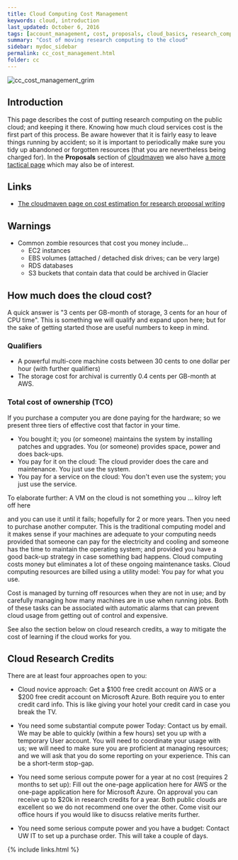 ```yaml
---
title: Cloud Computing Cost Management
keywords: cloud, introduction
last_updated: October 6, 2016
tags: [account_management, cost, proposals, cloud_basics, research_computing]
summary: "Cost of moving research computing to the cloud"
sidebar: mydoc_sidebar
permalink: cc_cost_management.html
folder: cc
---
```


![cc_cost_management_grim](/documentation/images/cc/cc_cost_management_grim.png)


## Introduction


This page describes the cost of putting research computing on the public cloud; and keeping it there. Knowing how much 
cloud services cost is the first part of this process. Be aware however that it is fairly easy to leave things running
by accident; so it is important to periodically make sure you tidy up abandoned or forgotten resources (that you are
nevertheless being charged for).  In the **Proposals** section of [cloudmaven](http://cloudmaven.org) we also have 
[a more tactical page](p_costing.html) which may also be of interest.


## Links


- [The cloudmaven page on cost estimation for research proposal writing](p_costing.html)


## Warnings


- Common zombie resources that cost you money include...
  - EC2 instances
  - EBS volumes (attached / detached disk drives; can be very large)
  - RDS databases
  - S3 buckets that contain data that could be archived in Glacier


## How much does the cloud cost?


A quick answer is "3 cents per GB-month of storage, 3 cents for an hour of CPU time". This is something we will qualify and expand upon here;
but for the sake of getting started those are useful numbers to keep in mind.  

### Qualifiers 
- A powerful multi-core machine costs between 30 cents to one dollar per hour (with further qualifiers)
- The storage cost for archival is currently 0.4 cents per GB-month at AWS.

### Total cost of ownership (TCO)

If you purchase a computer you are done paying for the hardware; so we present three tiers of effective cost that factor in your time. 

- You bought it; you (or someone) maintains the system by installing patches and upgrades. You (or someone) provides space, power and does back-ups. 
- You pay for it on the cloud: The cloud provider does the care and maintenance. You just use the system.
- You pay for a service on the cloud: You don't even use the system; you just use the service.

To elaborate further: A VM on the cloud is not something you ... kilroy left off here




 and you can use it until it fails; hopefully for 2 or more years. Then you need to purchase 
another computer. This is the traditional computing model and it makes sense if your machines are adequate to your computing needs provided that someone can 
pay for the electricity and cooling and someone has the time to maintain the operating system; and provided you have a good back-up strategy in case something 
bad happens. Cloud computing costs money but eliminates a lot of these ongoing maintenance tasks. Cloud computing resources are billed using a utility model: You pay for what you use.

Cost is managed by turning off resources when they are not in use; and by carefully managing how many machines are in use when running jobs. Both of these tasks 
can be associated with automatic alarms that can prevent cloud usage from getting out of control and expensive.

See also the section below on cloud research credits, a way to mitigate the cost of learning if the cloud works for you.

## Cloud Research Credits
There are at least four approaches open to you:

- Cloud novice approach: Get a $100 free credit account on AWS or a $200 free credit account on Microsoft Azure. Both require you to enter credit 
card info. This is like giving your hotel your credit card in case you break the TV.

- You need some substantial compute power Today: Contact us by email. We may be able to quickly (within a few hours) set you up with a temporary 
User account. You will need to coordinate your usage with us; we will need to make sure you are proficient at managing resources; and we will 
ask that you do some reporting on your experience. This can be a short-term stop-gap.

- You need some serious compute power for a year at no cost (requires 2 months to set up): Fill out the one-page application here for AWS 
or the one-page application here for Microsoft Azure. On approval you can receive up to $20k in research credits for a year. Both public 
clouds are excellent so we do not recommend one over the other. Come visit our office hours if you would like to disucss relative merits further.

- You need some serious compute power and you have a budget: Contact UW IT to set up a purchase order. This will take a couple of days.

{% include links.html %}
